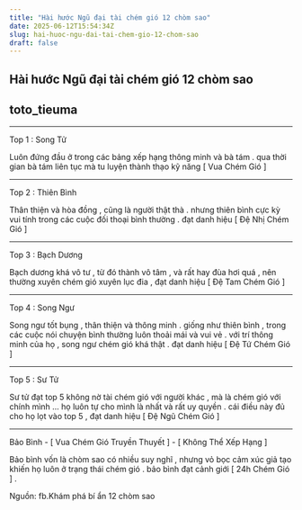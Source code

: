 ```yaml
---
title: "Hài hước Ngũ đại tài chém gió 12 chòm sao"
date: 2025-06-12T15:54:34Z
slug: hai-huoc-ngu-dai-tai-chem-gio-12-chom-sao
draft: false
---
```


## Hài hước Ngũ đại tài chém gió 12 chòm sao

## toto_tieuma

***
Top 1 : Song Tử

Luôn đứng đầu ở trong các bảng xếp hạng thông minh và bà tám . qua thời gian bà tám liên tục mà tu luyện thành thạo kỹ năng [ Vua Chém Gió ]



***
Top 2 : Thiên Bình

Thân thiện và hòa đồng , cũng là người thật thà . nhưng thiên bình cực kỳ vui tính trong các cuộc đối thoại bình thường . đạt danh hiệu [ Đệ Nhị Chém Gió ]



***
Top 3 : Bạch Dương

Bạch dương khá vô tư , từ đó thành vô tâm , và rất hay đùa hơi quá , nên thường xuyên chém gió xuyên lục đia , đạt danh hiệu [ Đệ Tam Chém Gió ]



***
Top 4 : Song Ngư

Song ngư tốt bụng , thân thiện và thông minh . giống như thiên bình , trong các cuộc nói chuyện bình thường luôn thoải mái và vui vẻ . với trí thông minh của họ , song ngư chém gió khá thật . đạt danh hiệu [ Đệ Tứ Chém Gió ]



***
Top 5 : Sư Tử

Sư tử đạt top 5 không nờ tài chém gió với người khác , mà là chém gió với chính mình ... họ luôn tự cho mình là nhất và rất uy quyền . cái điều này đủ cho họ lọt vào top 5 , đạt danh hiệu [ Đệ Ngũ Chém Gió ]


***
Bảo Bình - [ Vua Chém Gió Truyền Thuyết ] - [ Không Thể Xếp Hạng ] 


Bảo bình vốn là chòm sao có nhiều suy nghĩ , nhưng vỏ bọc cảm xúc giả tạo khiến họ luôn ở trạng thái chém gió . bảo bình đạt cảnh giới [ 24h Chém Gió ] . 

Nguồn: fb.Khám phá bí ẩn 12 chòm sao